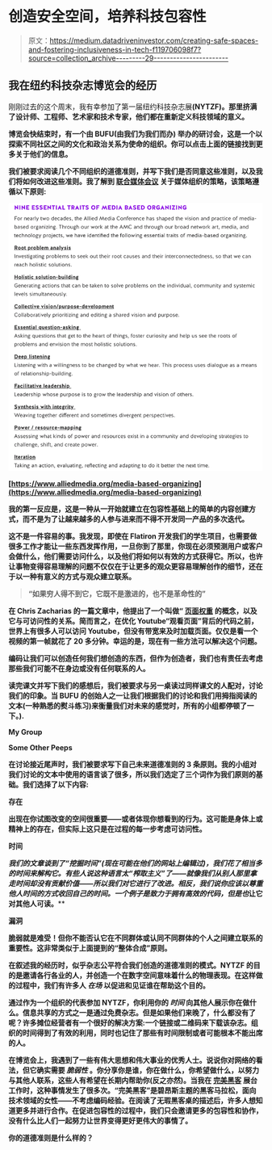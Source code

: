 # 创造安全空间，培养科技包容性

> 原文：<https://medium.datadriveninvestor.com/creating-safe-spaces-and-fostering-inclusiveness-in-tech-f119706098f7?source=collection_archive---------29----------------------->

## 我在纽约科技杂志博览会的经历

刚刚过去的这个周末，我有幸参加了第一届纽约科技杂志展[](http://techzinefair.org/#home)****(NYTZF)。那里挤满了设计师、工程师、艺术家和技术专家，他们都在重新定义科技领域的意义。****

****博览会快结束时，有一个由 BUFU(由我们为我们而办) 举办的研讨会，这是一个以探索不同社区之间的文化和政治关系为使命的组织。你可以点击上面的链接找到更多关于他们的信息。****

****我们被要求阅读几个不同组织的道德准则，并写下我们是否同意这些准则，以及我们将如何改进这些准则。我了解到 [**联合媒体会议**](https://www.alliedmedia.org/about/story) 关于媒体组织的策略，该策略遵循以下原则:****

****![](img/37a824c98ef3f8bbd92482d962e6458e.png)****

****[https://www.alliedmedia.org/media-based-organizing](https://www.alliedmedia.org/media-based-organizing)****

****我的第一反应是，这是一种从一开始就建立在包容性基础上的简单的内容创建方式，而不是为了让越来越多的人参与进来而不得不开发同一产品的多次迭代。****

****这不是一件容易的事。我发现，即使在 Flatiron 开发我们的学生项目，也需要做很多工作才能让一些东西发挥作用，一旦你到了那里，你现在必须预测用户或客户会做什么，他们需要访问什么，以及他们将如何以有效的方式获得它。所以，也许让事物变得容易理解的问题不仅仅在于让更多的观众更容易理解创作的细节，还在于以一种有意义的方式与观众建立联系。****

> ****“如果穷人得不到它，它既不是激进的，也不是革命性的”****

****在 Chris Zacharias 的一篇文章中，他提出了一个叫做“ [**页面权重**](http://blog.chriszacharias.com/page-weight-matters) 的概念，以及它与可访问性的关系。简而言之，在优化 Youtube“观看页面”背后的代码之前，世界上有很多人可以访问 Youtube，但没有带宽来及时加载页面。仅仅是看一个视频的第一帧就花了 20 多分钟。幸运的是，现在有一些方法可以解决这个问题。****

****编码让我们可以创造任何我们想创造的东西，但作为创造者，我们也有责任去考虑那些我们可能不在身边或没有任何联系的人。****

****读完课文并写下我们的感想后，我们被要求与另一桌读过同样课文的人配对，讨论我们的印象。当 BUFU 的创始人之一让我们根据我们的讨论和我们用拇指阅读的文本(一种熟悉的熨斗练习)来衡量我们对未来的感觉时，所有的小组都停顿了一下。).****

****My Group****

****Some Other Peeps****

****在讨论接近尾声时，我们被要求写下自己未来道德准则的 3 条原则。我的小组对我们讨论的文本中使用的语言谈了很多，所以我们选定了三个词作为我们原则的基础。我们选择了以下内容:****

******存在******

****出现在你试图改变的空间很重要——或者体现你想看到的行为。这可能是身体上或精神上的存在，但实际上这只是在过程的每一步考虑可访问性。****

******时间******

****我们的文章谈到了“挖掘时间”(现在可能在他们的网站上编辑过)，我们花了相当多的时间来解构它。有些人说这种语言太“榨取主义”了——就像我们从别人那里拿走时间却没有贡献价值——所以我们对它进行了改进。相反，我们说你应该以尊重他人时间的方式收回自己的时间。一个例子是致力于拥有高效的代码，但是*也*让它对其他人可读。****

******漏洞******

****脆弱就是难受！但你不能否认它在不同群体或认同不同群体的个人之间建立联系的重要性。这非常类似于上面提到的“整体合成”原则。****

****在叙述我的经历时，似乎杂志公平符合我们创造的道德准则的模式。NYTZF 的目的是邀请各行各业的人，并创造一个在数字空间意味着什么的物理表现。在这样做的过程中，我们有许多人 ***在场*** 以促进和见证谁在帮助这个目的。****

****通过作为一个组织的代表参加 NYTZF，你利用你的 ***时间*** 向其他人展示你在做什么。信息共享的方式之一是通过免费杂志。但是如果他们来晚了，什么都没有了呢？许多摊位经营者有一个很好的解决方案:一个链接或二维码来下载该杂志。组织的时间得到了有效的利用，同时也记住了那些有时间限制或者可能根本不能出席的人。****

****在博览会上，我遇到了一些有伟大思想和伟大事业的优秀人士。说说你对网络的看法，但它确实需要 ***脆弱性*** 。你分享你是谁，你在做什么，你希望做什么，以努力与其他人联系，这些人有希望在长期内帮助你(反之亦然)。当我在 [**完美黑客**](http://flawlesshacks.com/) 展台工作时，这种事情发生了很多次。“完美黑客”是碧昂斯主题的黑客马拉松，面向技术领域的女性——不考虑编码经验。在阅读了无瑕黑客桌的描述后，许多人想知道更多并进行合作。在促进包容性的过程中，我们只会邀请更多的包容性和协作，没有什么比人们一起努力让世界变得更好更伟大的事情了。****

****你的道德准则是什么样的？****